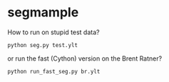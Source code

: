 segmample
=========

How to run on stupid test data?

    python seg.py test.ylt

or run the fast (Cython) version on the Brent Ratner?

    python run_fast_seg.py br.ylt


